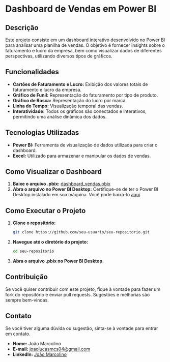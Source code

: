 # Dashboard de Vendas em Power BI

## Descrição

Este projeto consiste em um dashboard interativo desenvolvido no Power BI para analisar uma planilha de vendas. O objetivo é fornecer insights sobre o faturamento e lucro da empresa, bem como visualizar dados de diferentes perspectivas, utilizando diversos tipos de gráficos.

## Funcionalidades

- **Cartões de Faturamento e Lucro:** Exibição dos valores totais de faturamento e lucro da empresa.
- **Gráfico de Funil:** Representação do faturamento por tipo de produto.
- **Gráfico de Rosca:** Representação do lucro por marca.
- **Linha do Tempo:** Visualização temporal das vendas.
- **Interatividade:** Todos os gráficos são conectados e interativos, permitindo uma análise dinâmica dos dados.

## Tecnologias Utilizadas

- **Power BI:** Ferramenta de visualização de dados utilizada para criar o dashboard.
- **Excel:** Utilizado para armazenar e manipular os dados de vendas.

## Como Visualizar o Dashboard

1. **Baixe o arquivo .pbix:** [dashboard_vendas.pbix](#)
2. **Abra o arquivo no Power BI Desktop:** Certifique-se de ter o Power BI Desktop instalado em sua máquina. Você pode baixá-lo [aqui](https://powerbi.microsoft.com/desktop/).


## Como Executar o Projeto

1. **Clone o repositório:**
   ```bash
   git clone https://github.com/seu-usuario/seu-repositorio.git
   ```
2. **Navegue até o diretório do projeto:**
   ```bash
   cd seu-repositorio
   ```
3. **Abra o arquivo .pbix no Power BI Desktop.**

## Contribuição

Se você quiser contribuir com este projeto, fique à vontade para fazer um fork do repositório e enviar pull requests. Sugestões e melhorias são sempre bem-vindas.



## Contato

Se você tiver alguma dúvida ou sugestão, sinta-se à vontade para entrar em contato.

- **Nome:** João Marcolino
- **E-mail:** joaolucasmcs04@gmail.com
- **LinkedIn:** [João Marcolino](https://www.linkedin.com/in/joaolucasmcsilva/)

